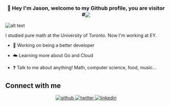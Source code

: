 ### <div align="center">👋 Hey I'm Jason, welcome to my Github profile, you are visitor #<img src="https://komarev.com/ghpvc/?username=jasonlmfong&&style=flat-square" align="center" /></div>

![alt text](https://i.imgur.com/cklbrqQ.gif)

I studied pure math at the University of Toronto. Now I'm working at EY.

- 🧠 Working on being a better developer

- ☁️ Learning more about Go and Cloud

- ❓ Talk to me about anything! Math, computer science, food, music...


## Connect with me  
<div align="center">
<a href="https://github.com/jasonlmfong" target="_blank">
<img src=https://img.shields.io/badge/recursion-24292e.svg?&style=for-the-badge&logo=github&logoColor=white alt=github style="margin-bottom: 5px;" />
</a>
<a href="https://twitter.com/jasonlmfong" target="_blank">
<img src=https://img.shields.io/badge/twitter-00acee.svg?&style=for-the-badge&logo=twitter&logoColor=white alt=twitter style="margin-bottom: 5px;" />
</a>
<a href="https://linkedin.com/in/jasonlmfong" target="_blank">
<img src=https://img.shields.io/badge/linkedin-1E77B5.svg?&style=for-the-badge&logo=linkedin&logoColor=white alt=linkedin style="margin-bottom: 5px;" />
</a>  
</div>  
